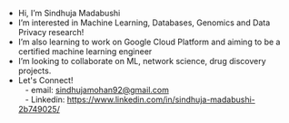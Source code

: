 - Hi, I’m Sindhuja Madabushi
- I’m interested in Machine Learning, Databases, Genomics and Data Privacy research!
- I’m also learning to work on Google Cloud Platform and aiming to be a certified machine learning engineer
- I’m looking to collaborate on ML, network science, drug discovery projects.
- Let's Connect! </br>
&nbsp;&nbsp;&nbsp;- email: sindhujamohan92@gmail.com </br>
&nbsp;&nbsp;&nbsp;- Linkedin: https://www.linkedin.com/in/sindhuja-madabushi-2b749025/

<!---
sindhujamohan9/sindhujamohan9 is a ✨ special ✨ repository because its `README.md` (this file) appears on your GitHub profile.
You can click the Preview link to take a look at your changes.
--->
